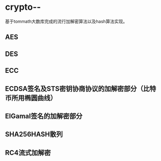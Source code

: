 # crypto--
基于tommath大数库完成的流行加解密算法以及hash算法实现。  
## AES  
## DES  
## ECC  
## ECDSA签名及STS密钥协商协议的加解密部分（比特币所用椭圆曲线）  
## ElGamal签名的加解密部分
## SHA256HASH散列  
## RC4流式加解密

